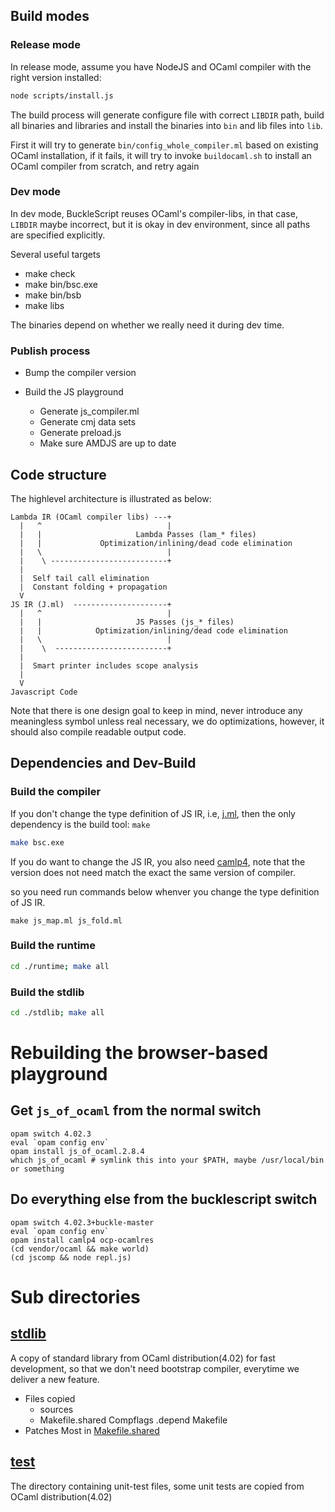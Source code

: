 ## Build modes

### Release mode

In release mode, assume you have NodeJS and
OCaml compiler  with the right version installed:

```sh
node scripts/install.js
```

The build process will generate configure file with correct `LIBDIR` path,
build all binaries and libraries and
install the binaries into `bin` and lib files into `lib`.

First it will try to generate `bin/config_whole_compiler.ml` based on existing
OCaml installation, if it fails, it will try to invoke `buildocaml.sh` to
install an OCaml compiler from scratch, and retry again


### Dev mode

In dev mode, BuckleScript reuses OCaml's compiler-libs, in that case, `LIBDIR`
maybe incorrect, but it is okay in dev environment, since all paths are specified
explicitly.

Several useful targets

- make check
- make bin/bsc.exe
- make bin/bsb
- make libs

The binaries depend on whether we really need it during dev time.
### Publish process

- Bump the compiler version

- Build the JS playground
  * Generate js_compiler.ml
  * Generate cmj data sets
  * Generate preload.js
  * Make sure AMDJS are up to date




## Code structure

The highlevel architecture is illustrated as below:

```
Lambda IR (OCaml compiler libs) ---+
  |   ^                            |
  |   |                     Lambda Passes (lam_* files)
  |   |             Optimization/inlining/dead code elimination
  |   \                            |
  |    \ --------------------------+
  |
  |  Self tail call elimination
  |  Constant folding + propagation
  V
JS IR (J.ml)  ---------------------+
  |   ^                            |
  |   |                     JS Passes (js_* files)
  |   |            Optimization/inlining/dead code elimination
  |   \                            |
  |    \  -------------------------+
  |
  |  Smart printer includes scope analysis
  |
  V
Javascript Code
```

Note that there is one design goal to keep in mind, never introduce
any meaningless symbol unless real necessary, we do optimizations,
however, it should also compile readable output code.


## Dependencies and Dev-Build


### Build the compiler

If you don't change the type definition of JS IR, i.e, [j.ml](./j.ml),
then the only dependency is the build tool:
`make`

```sh
make bsc.exe
```



If you do want to change the JS IR, you also need
[camlp4](https://github.com/ocaml/camlp4), note that the version does
not need match the exact the same version of compiler.

so you need run commands below whenver you  change the type definition
of  JS IR.

```
make js_map.ml js_fold.ml
```
### Build the runtime

```sh
cd ./runtime; make all
```

### Build the stdlib

```sh
cd ./stdlib; make all
```

# Rebuilding the browser-based playground

## Get `js_of_ocaml` from the normal switch

```
opam switch 4.02.3
eval `opam config env`
opam install js_of_ocaml.2.8.4
which js_of_ocaml # symlink this into your $PATH, maybe /usr/local/bin or something
```

## Do everything else from the bucklescript switch

```
opam switch 4.02.3+buckle-master
eval `opam config env`
opam install camlp4 ocp-ocamlres
(cd vendor/ocaml && make world)
(cd jscomp && node repl.js)
```

# Sub directories

## [stdlib](./stdlib)

A copy of standard library from OCaml distribution(4.02) for fast development,
so that we don't need bootstrap compiler, everytime we deliver a new feature.

- Files copied
  - sources
  - Makefile.shared Compflags .depend Makefile
- Patches
  Most in [Makefile.shared](./stdlib/Makefile.shared)


## [test](./test)

The directory containing unit-test files, some unit tests are copied from OCaml distribution(4.02)

